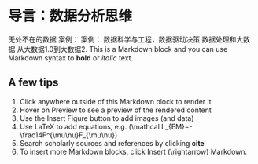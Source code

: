 # 导言：数据分析思维
无处不在的数据
案例：
案例：
数据科学与工程，数据驱动决策
数据处理和大数据
从大数据1.0到大数据2.
This is a Markdown block and you can use Markdown syntax to **bold** or *italic* text.

## A few tips

1. Click anywhere outside of this Markdown block to render it
2. Hover on Preview to see a preview of the rendered content
3. Use the Insert Figure button to add images (and data)
4. Use LaTeX to add equations, e.g. \(\mathcal L_{EM}=-\frac14F^{\mu\nu}F_{\mu\nu}\)
5. Search scholarly sources and references by clicking **cite**
6. To insert more Markdown blocks, click Insert \(\rightarrow\) Markdown.